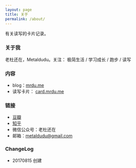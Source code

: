 ```yaml
---
layout: page
title: 关于
permalink: /about/
---
```


有关读写的卡片记录。

### 关于我

老杜还在，Metaldudu。关注： 极简生活 / 学习成长 / 跑步 / 读写

### 内容

- blog：[mrdu.me](http://mrdu.me/)
- 读写卡片： [card.mrdu.me](http://card.mrdu.me/)

### 链接

 * [豆瓣](http://www.douban.com/people/metaldudu/)
 * [知乎](http://www.zhihu.com/people/metaldudu)
 * 微信公众号：老杜还在
 * 邮箱：metaldudu@gmail.com

### ChangeLog

- 20170815 创建


